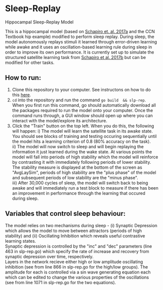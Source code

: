 # Sleep-Replay
Hippocampal Sleep-Replay Model

This is a hippocampal model (based on [Schapiro et. al. 2017a](https://cb17cd36-5a57-45de-9d66-0b98a3dc5be9.filesusr.com/ugd/b37d16_5edf4f04f8fb4f8eb717d38e4ca42c3e.pdf) and the CCN Textbook hip example) modified to perform sleep replay. During sleep, the model autonomously replays stimuli it learned through error-driven learning while awake and it uses an oscillation-based learning rule during sleep in order to improve its own performance. It is currently set up to simulate the structured satellite learning task from [Schapiro et al. 2017b](https://www.nature.com/articles/s41598-017-12884-5.pdf) but can be modified for other tasks.

## How to run:
1. Clone this repository to your computer. See instructons on how to do this [here](https://docs.github.com/en/free-pro-team@latest/github/creating-cloning-and-archiving-repositories/cloning-a-repository).  
2. ```cd``` into the repository and run the command ```go build  && slp-rep```. When you first run this command, go should automatically download all the packages required to run the model onto your computer. Once the command runs through, a GUI window should open up where you can interact with the model/explore its architecture.  
3. Click the "Train" button on the top left. When you do this, the following will happen:
  i) The model will learn the satellite task in its awake state. You should see blocks of training and testing occuring sequentially until the model hits a learning criterion of 0.8 (80% accuracy on the task).  
  ii) The model will now switch to sleep and will begin replaying the information it just learned during the wake state. At various points the model will fall into periods of high stability which the model will reinforce by contrasting it with immediately following periods of lower stability. The stability measure is displayed at the bottom of the screen as "AvgLaySim", periods of high stability are the "plus phase" of the model and subsequent periods of low stability are the "minus phase".  
  iii) After 30,000 cycles of sleep, the model will switch back to being awake and will immediately run a test block to measure if there has been an improvement in performance through the learning that occured during sleep.

## Variables that control sleep behaviour:
The model relies on two mechanisms during sleep - (i) Synaptic Depression which allows the model to move between attractors (periods of high stability) and (ii) Oscillating Inhibition which reveals useful contrastive learning states.  
Synaptic depression is controlled by the "inc" and "dec" parameters (line 463 in slp-rep.go) which specify the rate of increase and recovery from synaptic depression over time, respectively.  
Layers in the network recieve either high or low amplitude oscillating inhibition (see from line 866 in slp-rep.go for the high/low groups). The amplitude for each is controlled via a sin wave generating equation each which can be edited to change the various properties of the oscillations (see from line 1071 in slp-rep.go for the two equations).
